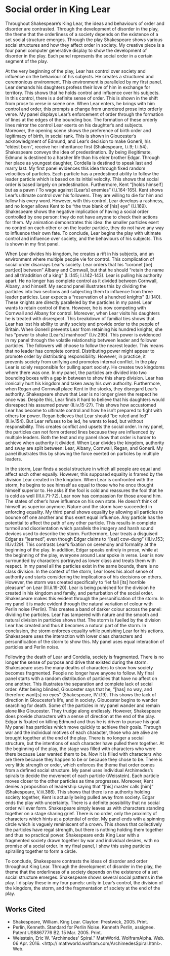# Social order in King Lear

	
Throughout Shakespeare’s King Lear, the ideas and behaviours of order and disorder are contrasted. Through the development of disorder in the play, the theme that the orderliness of a society depends on the existence of a set social structure emerges. Through the play Shakespeare shows various social structures and how they affect order in society. My creative piece is a four panel computer generative display to show the development of disorder in the play. Each panel represents the social order in a certain segment of the play. 

At the very beginning of the play, Lear has control over society and influence on the behaviour of his subjects. He creates a structured and ceremonious environment. This environment is paralleled by my first panel. Lear demands his daughters profess their love of him in exchange for territory. This shows that he holds control and influence over his subjects. In this control, there is a definite sense of order. This is shown in the shift from prose to verse in scene one. When Lear enters, he brings with him control and order, this prompts a change from unordered prose into orderly verse. My panel displays Lear’s enforcement of order through the formation of lines at the edges of the bounding box. The formation of these orderly lines mirror the control Lear exerts on his daughter’s and subjects. Moreover, the opening scene shows the preference of birth order and legitimacy of birth, in social rank. This is shown in Gloucester’s acknowledgment of Edmund, and Lear’s decision to make Goneril, his “eldest born”, receive her inheritance first (Shakespeare, I.i.9; I.i.54). Shakespeare conveys the idea of predestination. By being illegitimate, Edmund is destined to a harsher life than his elder brother Edgar. Through her place as youngest daughter, Cordelia is destined to speak last and marry last. My first panel evidences this idea through fixed random velocities of particles. Each particle has a predestined ability to follow the leader particle which is based on its initial velocity. This shows that social order is based largely on predestination. Furthermore, Kent “[holds himself] but as a pawn / To wage against [Lear’s] enemies” (I.i.164-165). Kent shows Lear’s ultimate control over his followers. They are willing to die for him and follow his every word. However, with this control, Lear develops a rashness, and no longer allows Kent to be “the true blank of [his] eye” (I.i.169). Shakespeare shows the negative implication of having a social order controlled by one person: they do not have anyone to check their actions for them. My animation demonstrates this idea: the smaller particles exert no control on each other or on the leader particle, they do not have any way to influence their own fate. To conclude, Lear begins the play with ultimate control and influence over society, and the behaviours of his subjects. This is shown in my first panel.

When Lear divides his kingdom, he creates a rift in his subjects, and an environment where multiple people vie for control. This complication of social order disarrays Lear’s society. Lear orders that his “coronet [be] part[ed] between” Albany and Cornwall, but that he should “retain the name and all th’addition of a king” (I.i.145; I.i.142-143). Lear is pulling his authority apart. He no longer has complete control as it divided between Cornwall, Albany, and himself. My second panel illustrates this by dividing the particles into two sections and  subjecting them to influence from three leader particles. Lear expects a “reservation of a hundred knights” (I.i.140). These knights are directly paralleled by the particles in my panel. Lear wants to retain control of them. However, he is now competing with Cornwall and Albany for control. Moreover, when Lear visits his daughters he is treated with disrespect. This breakdown of familial ties shows that Lear has lost his ability to unify society and provide order to the people of Britain. When Goneril prevents Lear from retaining his hundred knights, she has “power to shake [Lear’s] manhood” (I.iv.295). This power is evidenced in my panel through the volatile relationship between leader and follower particles. The followers will choose to follow the nearest leader. This means that no leader has complete control. Distributing power might appear to promote order by distributing responsibility. However, in practice, it prevents society from unifying and promotes internal conflict. In the play Lear is solely responsible for pulling apart society. He creates two kingdoms where there was one. In my panel, the particles are divided into two bounding boxes with a gap in between to show this sharp division. Lear has ironically hurt his kingdom and taken away his own authority. Furthermore, when Regan and Cornwall place Kent in the stocks, they disregard Lear’s authority. Shakespeare shows that Lear is no longer given the respect he once was. Despite this, Lear finds it hard to believe that his daughters would disrespect his assumed power (II.iv.15-27). This shows how accustomed Lear has become to ultimate control and how he isn’t prepared to fight with others for power. Regan believes that Lear should “be ruled and led” (II.iv.154). But Lear refuses to be led, he wants to lead, but without responsibility. This creates conflict and upsets the social order. In my panel, the particles can not form ordered lines because they are influenced by multiple leaders. Both the text and my panel show that order is harder to achieve when authority it divided. When Lear divides the kingdom, authority and sway are split between: Lear, Albany, Cornwall, Regan, and Goneril. My panel illustrates this by showing the force exerted on particles by multiple leaders. 

In the storm, Lear finds a social structure in which all people are equal and affect each other equally. However, this supposed equality is framed by the division Lear created in the kingdom. When Lear is confronted with the storm, he begins to see himself as equal to those who he once thought himself superior to. He asks if the fool is cold and reassures the fool that he is cold as well (III.ii.71-72). Lear now has compassion for those around him. The states of other’s have influence on his own state. He doesn’t think of himself as superior anymore. Nature and the storm have succeeded in enforcing equality. My third panel shows equality by allowing all particles to bounce off one another and thus exert equal influence. Any particle has the potential to affect the path of any other particle. This results in complete turmoil and disorientation which parallels the imagery and harsh sound devices used to describe the storm. Furthermore, Lear treats a disguised Edgar as “learned”, even though Edgar claims to “[eat] cow-dung” (III.iv.153; III.iv.129). This contrasts Lear’s fixation on ceremony and formality at the beginning of the play. In addition, Edgar speaks entirely in prose, while at the beginning of the play, everyone around Lear spoke in verse. Lear is now surrounded by characters portrayed as lower class and treats them with respect. In my panel all the particles exist in the same bounds, there is no class division. In the context of the storm, Lear loses his aloof sense of authority and starts considering the implications of his decisions on others. However, the storm was created specifically to “let fall [its] horrible pleasure” on Lear (III.ii.19-20). Lear is being punished for the division he created in his kingdom and family, and perturbation of the social order. Shakespeare makes this evident through the personification of the storm. In my panel it is made evident through the natural variation of colour with Perlin noise (Perlin). This creates a band of darker colour across the panel: dividing the particles. Lear has tampered with nature and the smooth and natural division in particles shows that. The storm is fuelled by the division Lear has created and thus it becomes a natural part of the storm. In conclusion, the storm enforces equality while punishing Lear for his actions. Shakespeare uses the interaction with lower class characters and personification of the storm to show this. My panel uses equal interaction of particles and Perlin noise. 

Following the death of Lear and Cordelia, society is fragmented. There is no longer the sense of purpose and drive that existed during the storm. Shakespeare uses the many deaths of characters to show how society becomes fragmented. People no longer have anyone to follow. My final panel starts with a random distribution of particles that have no affect on one another. This illustrates the separation and complete lack of social order. After being blinded, Gloucester says that he, “[has] no way, and therefore want[s] no eyes” (Shakespeare, IV.i.19). This shows the lack of direction in Gloucester’s life, and in society. Gloucester begins to wander searching for death. Some of the particles in my panel wander and remain alone like Gloucester. They trudge along endlessly. However, Shakespeare does provide characters with a sense of direction at the end of the play. Edgar is fixated on killing Edmund and thus he is driven to pursue his goal. My panel has particles which move quickly to achieve their goals. Through war and the individual motives of each character, those who are alive are brought together at the end of the play. There is no longer a social structure, but the intentions of each character have pulled them together. At the beginning of the play, the stage was filled with characters who were there because Lear wanted them to be. Now it is filled with characters who are there because they happen to be or because they chose to be. There is very little strength or order, which enforces the theme that order comes from a defined social structure. My panel uses individual Archimedes’s spirals to decide the movement of each particle (Weisstein). Each particle moves closer to the other particles as time progresses. Moreover, Kent denies a proposition of leadership saying that “[his] master calls [him]” (Shakespeare, V.iii.386). This shows that there is no authority holding society together, Kent is actually being pulled away from society. Edgar ends the play with uncertainty. There is a definite possibility that no social order will ever form. Shakespeare simply leaves us with characters standing together on a stage sharing grief. There is no order, only the proximity of characters which hints at a potential of order. My panel ends with a spinning circle which is vaguely reminiscent of a crown. This shows that collectively the particles have regal strength, but there is nothing holding them together and thus no practical power. Shakespeare ends King Lear with a fragmented society drawn together by war and individual desires, with no promise of a social order. In my final panel, I show this using particles spiralling together to form a circle.

To conclude, Shakespeare contrasts the ideas of disorder and order throughout King Lear. Through the development of disorder in the play, the theme that the orderliness of a society depends on the existence of a set social structure emerges. Shakespeare shows several social patterns in the play. I display these in my four panels: unity in Lear’s control, the division of the kingdom, the storm, and the fragmentation of society at the end of the play. 


## Works Cited

* Shakespeare, William. King Lear. Clayton: Prestwick, 2005. Print.
* Perlin, Kenneth. Standard for Perlin Noise. Kenneth Perlin, assignee. Patent US6867776 B2. 15 Mar. 2005. Print.
* Weisstein, Eric W. "Archimedes' Spiral." MathWorld. WolframAlpha. Web. 06 Apr. 2016. <http://			mathworld.wolfram.com/ArchimedesSpiral.html>. Web.





	
